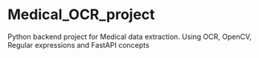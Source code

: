 # Medical_OCR_project
Python backend project for Medical data extraction. Using OCR, OpenCV, Regular expressions and FastAPI  concepts
